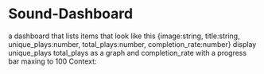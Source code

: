 # Sound-Dashboard
a dashboard that lists items that look like this  {image:string, title:string, unique_plays:number, total_plays:number, completion_rate:number}  display unique_plays total_plays as a graph and completion_rate with a progress bar maxing to 100  Context: 
